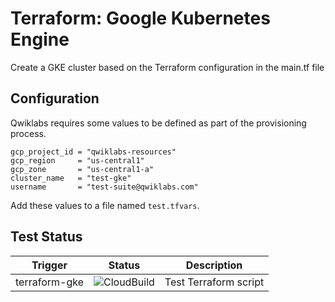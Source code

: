 # Terraform: Google Kubernetes Engine

Create a GKE cluster based on the Terraform configuration in the main.tf file

## Configuration

Qwiklabs requires some values to be defined as part of the provisioning process. 

```
gcp_project_id = "qwiklabs-resources"
gcp_region     = "us-central1"
gcp_zone       = "us-central1-a"
cluster_name   = "test-gke"
username       = "test-suite@qwiklabs.com"
```

Add these values to a file named `test.tfvars`.


## Test Status

| Trigger | Status | Description |
|---------|------|--------|
| terraform-gke | ![CloudBuild](https://badger-kjyo252taq-uc.a.run.app/build/status?project=qwiklabs-resources&id=910b4afa-06d7-40a5-8be7-517e5bd081fb) | Test Terraform script |

